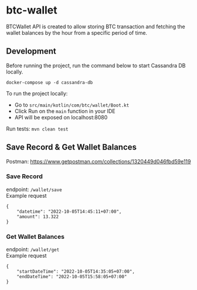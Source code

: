 # btc-wallet

BTCWallet API is created to allow storing BTC transaction and fetching the wallet balances by the hour from a specific period of time.

## Development

Before running the project, run the command below to start Cassandra DB locally.
```
docker-compose up -d cassandra-db
```

To run the project locally:
- Go to `src/main/kotlin/com/btc/wallet/Boot.kt`
- Click Run on the `main` function in your IDE
- API will be exposed on localhost:8080

Run tests: `mvn clean test`

## Save Record & Get Wallet Balances

Postman: https://www.getpostman.com/collections/1320449d046fbd59e119

### Save Record

endpoint: `/wallet/save`\
Example request
```
{
    "datetime": "2022-10-05T14:45:11+07:00",
    "amount": 13.322
}
```

### Get Wallet Balances

endpoint: `/wallet/get`\
Example request
```
{
    "startDateTime": "2022-10-05T14:35:05+07:00",
    "endDateTime": "2022-10-05T15:58:05+07:00"
}
```